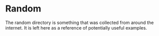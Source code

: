 # Random

The random directory is something that was collected from around the internet. It is left here as a reference of potentially useful examples.